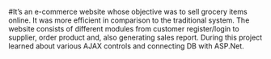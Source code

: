 #It’s an e-commerce website whose objective was to sell grocery items online. It was more efficient in comparison to the traditional system. The website consists of different modules from customer register/login to supplier, order product and, also generating sales report. During this project learned about various AJAX controls and connecting DB with ASP.Net.
